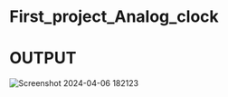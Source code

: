 # First_project_Analog_clock

# OUTPUT
![Screenshot 2024-04-06 182123](https://github.com/Anuragkumar86/First_project_Analog_clock/assets/143335036/8a08f791-813c-4e82-a7e2-569a6b25c9c0)
